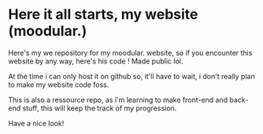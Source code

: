 # Here it all starts, my website (moodular.)

Here's my we repository for my moodular. website, so if you encounter this website by any way, here's his code ! Made public lol.

At the time i can only host it on github so, it'll have to wait, i don't really plan to make my website code foss. 

This is also a ressource repo, as i'm learning to make front-end and back-end stuff, this will keep the track of my progression.

Have a nice look!